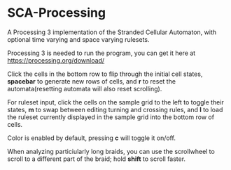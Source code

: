# SCA-Processing
A Processing 3 implementation of the Stranded Cellular Automaton, with optional time varying and space varying rulesets.

Processing 3 is needed to run the program, you can get it here at https://processing.org/download/

Click the cells in the bottom row to flip through the initial cell states, **spacebar** to generate new rows of cells, and **r** to reset the automata(resetting automata will also reset scrolling). 

For ruleset input, click the cells on the sample grid to the left to toggle their states, **m** to swap between editing turning and crossing rules, and **l** to load the ruleset currently displayed in the sample grid into the bottom row of cells.

Color is enabled by default, pressing **c** will toggle it on/off.

When analyzing particiularly long braids, you can use the scrollwheel to scroll to a different part of the braid; hold **shift** to scroll faster.
